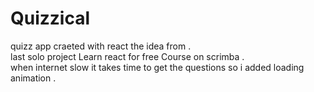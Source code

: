

# Quizzical

quizz app craeted with react the idea from .  
last solo project Learn react for free Course on scrimba .    
when internet slow it takes time to get the questions so i added loading animation  .
